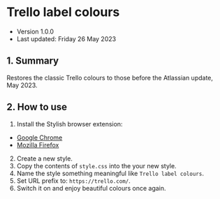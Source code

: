 # Trello label colours

* Version 1.0.0
* Last updated: Friday 26 May 2023


## 1. Summary

Restores the classic Trello colours to those before the Atlassian update, May 2023.


## 2. How to use

1. Install the Stylish browser extension:

* [Google Chrome](https://chrome.google.com/webstore/detail/stylish-custom-themes-for/fjnbnpbmkenffdnngjfgmeleoegfcffe)
* [Mozilla Firefox](https://addons.mozilla.org/en-GB/firefox/addon/stylish/)

2. Create a new style.
3. Copy the contents of `style.css` into the your new style.
4. Name the style something meaningful like `Trello label colours`.
5. Set URL prefix to: `https://trello.com/`.
6. Switch it on and enjoy beautiful colours once again.